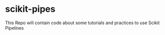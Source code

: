 # scikit-pipes
This Repo will contain code about some tutorials and practices to use Scikit Pipelines
